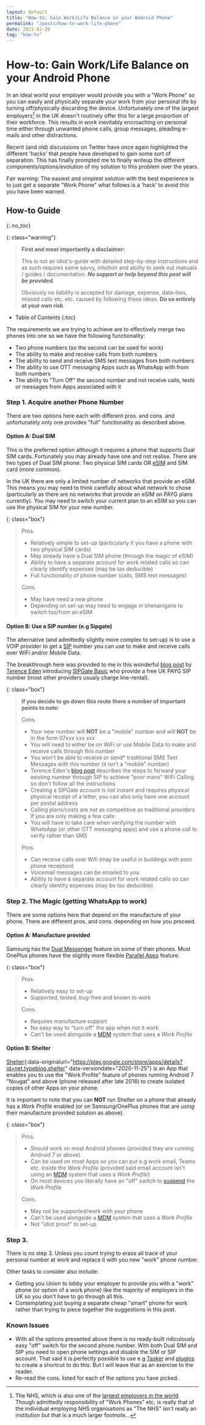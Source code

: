 ```yaml
---
layout: default
title: "How-to: Gain Work/Life Balance on your Android Phone"
permalink: "/posts/how-to-work-life-phone"
date: 2021-03-28
tag: "how-to"
---
```


# How-to: Gain Work/Life Balance on your Android Phone

In an ideal world your employer would provide you with a "Work Phone" so you can easily and physically separate your work from your personal life by turning off/physically discarding the device. Unfortunately one of the largest employers[^1] in the UK doesn't routinely offer this for a large proportion of their workforce. This results in work inevitably encroaching on personal time either through unwanted phone calls, group messages, pleading e-mails and other distractions.

Recent (and old) discussions on Twitter have once again highlighted the different 'hacks' that people have developed to gain some sort of separation. This has finally prompted me to finally writeup the different components/options/evolution of my solution to this problem over the years.

Fair warning: The easiest and simplest solution with the best experience is to just get a separate "Work Phone" what follows is a 'hack' to avoid this you have been warned.

## How-to Guide
{:.no_toc}

{: class="warning"}
> **First and most importantly a disclaimer:**
>
> This is not an idiot's-guide with detailed step-by-step instructions and as such requires some savvy, intuition and ability to seek out manuals / guides / documentation. _**No support or help beyond this post will be provided.**_
>
> Obviously no liability is accepted for damage, expense, data-loss, missed calls etc. etc. caused by following these ideas. **Do so entirely at your own risk**.

- Table of Contents
{:toc}

The requirements we are trying to achieve are to effectively merge two phones into one so we have the following functionality:
- Two phone numbers (so the second can be used for work)
- The ability to make and receive calls from both numbers
- The ability to send and receive SMS text messages from both numbers
- The ability to use OTT messaging Apps such as WhatsApp with from both numbers
- The ability to "Turn Off" the second number and not receive calls, texts or messages from Apps associated with it


### Step 1. Acquire another Phone Number

There are two options here each with different pros. and cons. and unfortunately only one provides "full" functionality as described above.

#### Option A: Dual SIM

This is the preferred option although it requires a phone that supports Dual SIM cards. Fortunately you may already have one and not realise. There are two types of Dual SIM phone: Two physical SIM cards OR [eSIM](https://en.wikipedia.org/wiki/ESIM) and SIM card (more common).

In the UK there are only a limited number of networks that provide an eSIM. This means you may need to think carefully about what network to chose (particularly as there are no networks that provide an eSIM on PAYG plans currently). You may need to switch your current plan to an eSIM so you can use the physical SIM for your new number.

{: class="box"}
> Pros.
> - Relatively simple to set-up (particularly if you have a phone with two physical SIM cards)
> - May already have a Dual SIM phone (through the magic of eSIM)
> - Ability to have a separate account for work related calls so can clearly identify expenses (may be tax deducible)
> - Full functionality of phone number (calls, SMS text messages)
> 
> Cons.
> - May have need a new phone
> - Depending on set-up may need to engage in shenanigans to switch too/from an eSIM

#### Option B: Use a SIP number (e.g Sipgate)

The alternative (and admittedly slightly more complex to set-up) is to use a VOIP provider to get a [SIP](https://en.wikipedia.org/wiki/Session_Initiation_Protocol) number you can use to make and receive calls over WiFi and/or Mobile Data.

The breakthrough here was provided to me in this wonderful [blog post](https://shkspr.mobi/blog/2020/07/adding-sip-calls-to-android-for-free/) by [Terence Eden](https://twitter.com/edent) introducing [SIPGate Basic](https://www.sipgatebasic.co.uk/) who provide a free UK PAYG SIP number (most other providers usualy charge line-rental).

{: class="box"}
> **If you decide to go down this route there a number of important points to note:**
>
> Cons.
> - Your new number will **NOT** be a "mobile" number and will **NOT** be in the form 07xxx xxx xxx
> - You will need to either be on WiFi or use Mobile Data to make and receive calls through this number
> - You won't be able to receive or send* traditional SMS Text Messages with this number (it isn't a "mobile" number)
> - Terence Eden's [blog post](https://shkspr.mobi/blog/2020/07/adding-sip-calls-to-android-for-free/) describes the steps to forward your existing number through SIP to achieve "poor mans" WiFi Calling so don't follow all the instructions
> - Creating a SIPGate account is not instant and requires physical physical receipt of a letter, you can also only have one account per postal address
> - Calling plans/costs are not as competitive as traditional providers if you are only making a few calls
> - You will have to take care when verifying the number with WhatsApp (or other OTT messaging apps) and use a phone call to verify rather than SMS
> 
> Pros.
> - Can receive calls over Wifi (may be useful in buildings with poor phone reception)
> - Voicemail messages can be emailed to you
> - Ability to have a separate account for work related calls so can clearly identify expenses (may be tax deducible)


### Step 2. The Magic (getting WhatsApp to work)

There are some options here that depend on the manufacture of your phone. There are different pros. and cons. depending on how you proceed.

#### Option A: Manufacture provided

Samsung has the [Dual Messenger](https://www.samsung.com/uk/support/mobile-devices/how-do-i-set-up-dual-messenger/) feature on some of their phones. Most OnePlus phones have the slightly more flexible [Parallel Apps](https://www.oneplus.com/uk/support/answer/detail/op98) feature.

{: class="box"}
> Pros.
> - Relatively easy to set-up
> - Supported, tested, bug-free and known to work
> 
> Cons.
> - Requires manufacture support
> - No easy way to "turn off" the app when not it work
> - Can't be used alongside a [MDM](https://en.wikipedia.org/wiki/Mobile_device_management) system that uses a _Work Profile_

#### Option B: Shelter

[Shelter](https://web.archive.org/web/20201125020741/https://play.google.com/store/apps/details?id=net.typeblog.shelter){:data-originalurl="https://play.google.com/store/apps/details?id=net.typeblog.shelter" data-versiondate="2020-11-25"} is an App that enables you to use the "Work Profile" feature of phones running Android 7 "Nougat" and above (phone released after late 2016) to create isolated copies of other Apps on your phone.

It is important to note that you can **NOT** run Shelter on a phone that already has a _Work Profile_ enabled (or on Samsung/OnePlus phones that are _using_ their manufacture provided solution as above).

{: class="box"}
> Pros.
> - Should work on most Android phones (provided they are running Android 7 or above)
> - Can be used on most Apps so you can put e.g work email, Teams etc. inside the _Work Profile_ (provided said email account isn't using an [MDM](https://en.wikipedia.org/wiki/Mobile_device_management) system that uses a _Work Profile_)
> - On most devices you literally have an "off" switch to [suspend](https://support.google.com/work/android/answer/7029561?hl=en) the _Work Profile_
> 
> Cons.
> - May not be supported/work with your phone
> - Can't be used alongside a [MDM](https://en.wikipedia.org/wiki/Mobile_device_management) system that uses a _Work Profile_
> - Not "idiot proof" to set-up 


### Step 3.

There is no step 3. Unless you count trying to erase all trace of your personal number at work and replace it with you new "work" phone number.

Other tasks to consider also include: 
- Getting you Union to lobby your employer to provide you with a "work" phone (or option of a work phone) like the majority of employers in the UK so you don't have to go through all this.
- Contemplating just buying a separate cheap "smart" phone for work rather than trying to piece together the suggestions in this post.


### Known Issues

- With all the options presented above there is no ready-built ridiculously easy "off" switch for the second phone number. With both Dual SIM and SIP you need to open phone settings and disable the SIM or SIP account. That said it is perfectly possible to use e.g [Tasker](https://play.google.com/store/apps/details?id=net.dinglisch.android.taskerm) and [plugins](https://play.google.com/store/apps/details?id=com.joaomgcd.taskersettings) to create a shortcut to do this. But I will leave that as an exercise to the reader.
- Re-read the cons. listed for each of the options you have picked.


[^1]: The NHS, which is also one of the [largest employers in the world](https://en.wikipedia.org/wiki/List_of_largest_employers). Though admittedly responsibility of "Work Phones" etc. is really that of the individual employing NHS organisations as "The NHS" isn't really an institution but that is a much larger footnote...